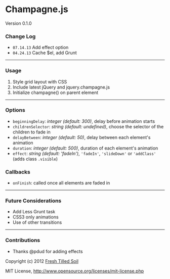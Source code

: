 # Champagne.js
Version 0.1.0

### Change Log

- `07.14.13` Add effect option
- `04.24.13` Cache $el, add Grunt

---

### Usage
1. Style grid layout with CSS
2. Include latest jQuery and jquery.champagne.js
3. Initialize champagne() on parent element

---

### Options
- `beginningDelay`: _integer (default: 300)_, delay before animation starts
- `childrenSelector`: _string (default: undefined)_, choose the selector of the children to fade in
- `delayBetween`: _integer (default: 50)_, delay between each element's animation
- `duration`: _integer (default: 500)_, duration of each element's animation
- `effect`: _string (default: 'fadeIn')_, `'fadeIn'`, `'slideDown'` or `'addClass'` (adds class `.visible`)

### Callbacks
- `onFinish`: called once all elements are faded in

---

### Future Considerations
- Add Less Grunt task
- CSS3 only animations
- Use of other transitions

---

### Contributions

- Thanks @pdud for adding effects

Copyright (c) 2012 [Fresh Tilled Soil](http://freshtilledsoil.com)

MIT License, http://www.opensource.org/licenses/mit-license.php
